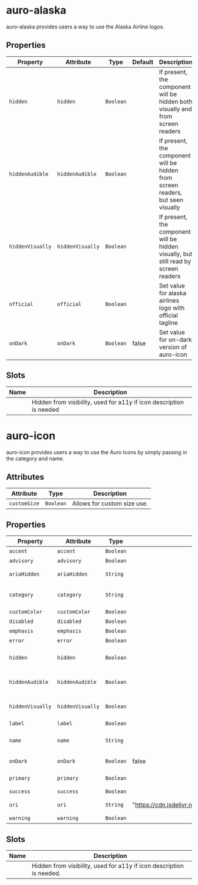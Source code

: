 # auro-alaska

auro-alaska provides users a way to use the Alaska Airline logos.

## Properties

| Property         | Attribute        | Type      | Default | Description                                      |
|------------------|------------------|-----------|---------|--------------------------------------------------|
| `hidden`         | `hidden`         | `Boolean` |         | If present, the component will be hidden both visually and from screen readers |
| `hiddenAudible`  | `hiddenAudible`  | `Boolean` |         | If present, the component will be hidden from screen readers, but seen visually |
| `hiddenVisually` | `hiddenVisually` | `Boolean` |         | If present, the component will be hidden visually, but still read by screen readers |
| `official`       | `official`       | `Boolean` |         | Set value for alaska airlines logo with official tagline |
| `onDark`         | `onDark`         | `Boolean` | false   | Set value for on-dark version of auro-icon       |

## Slots

| Name | Description                                      |
|------|--------------------------------------------------|
|      | Hidden from visibility, used for a11y if icon description is needed |


# auro-icon

auro-icon provides users a way to use the Auro Icons by simply passing in the category and name.

## Attributes

| Attribute    | Type      | Description                 |
|--------------|-----------|-----------------------------|
| `customSize` | `Boolean` | Allows for custom size use. |

## Properties

| Property         | Attribute        | Type      | Default                                          | Description                                      |
|------------------|------------------|-----------|--------------------------------------------------|--------------------------------------------------|
| `accent`         | `accent`         | `Boolean` |                                                  | Sets the icon to use the accent style.           |
| `advisory`       | `advisory`       | `Boolean` |                                                  | Sets the icon to use the advisory style.         |
| `ariaHidden`     | `ariaHidden`     | `String`  |                                                  | Set aria-hidden value. Default is `true`. Option is `false`. |
| `category`       | `category`       | `String`  |                                                  | The category of the icon you are looking for. See https://auro.alaskaair.com/icons/usage. |
| `customColor`    | `customColor`    | `Boolean` |                                                  | Removes primary selector.                        |
| `disabled`       | `disabled`       | `Boolean` |                                                  | Sets the icon to use the disabled style.         |
| `emphasis`       | `emphasis`       | `Boolean` |                                                  | Sets the icon to use the emphasis style.         |
| `error`          | `error`          | `Boolean` |                                                  | Sets the icon to use the error style.            |
| `hidden`         | `hidden`         | `Boolean` |                                                  | If present, the component will be hidden both visually and from screen readers |
| `hiddenAudible`  | `hiddenAudible`  | `Boolean` |                                                  | If present, the component will be hidden from screen readers, but seen visually |
| `hiddenVisually` | `hiddenVisually` | `Boolean` |                                                  | If present, the component will be hidden visually, but still read by screen readers |
| `label`          | `label`          | `Boolean` |                                                  | Exposes content in slot as icon label.           |
| `name`           | `name`           | `String`  |                                                  | The name of the icon you are looking for without the file extension. See https://auro.alaskaair.com/icons/usage |
| `onDark`         | `onDark`         | `Boolean` | false                                            | Set value for on-dark version of auro-icon       |
| `primary`        | `primary`        | `Boolean` |                                                  | Sets the icon to use the baseline primary icon style. |
| `success`        | `success`        | `Boolean` |                                                  | Sets the icon to use the success style.          |
| `uri`            | `uri`            | `String`  | "https://cdn.jsdelivr.net/npm/@aurodesignsystem/icons@latest/dist" | Set the uri for CDN used when fetching icons     |
| `warning`        | `warning`        | `Boolean` |                                                  | Sets the icon to use the warning style.          |

## Slots

| Name | Description                                      |
|------|--------------------------------------------------|
|      | Hidden from visibility, used for a11y if icon description is needed. |
